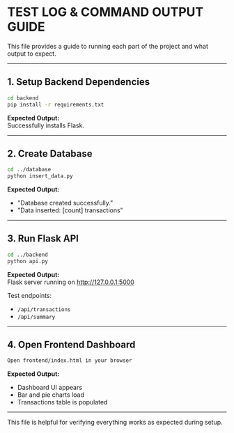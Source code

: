 # TEST LOG & COMMAND OUTPUT GUIDE

This file provides a guide to running each part of the project and what output to expect.

---

## 1. Setup Backend Dependencies
```bash
cd backend
pip install -r requirements.txt
```
**Expected Output:**  
Successfully installs Flask.

---

## 2. Create Database
```bash
cd ../database
python insert_data.py
```
**Expected Output:**  
- "Database created successfully."
- "Data inserted: [count] transactions"

---

## 3. Run Flask API
```bash
cd ../backend
python api.py
```
**Expected Output:**  
Flask server running on http://127.0.0.1:5000

Test endpoints:
- `/api/transactions`
- `/api/summary`

---

## 4. Open Frontend Dashboard
```bash
Open frontend/index.html in your browser
```
**Expected Output:**  
- Dashboard UI appears
- Bar and pie charts load
- Transactions table is populated

---

This file is helpful for verifying everything works as expected during setup.